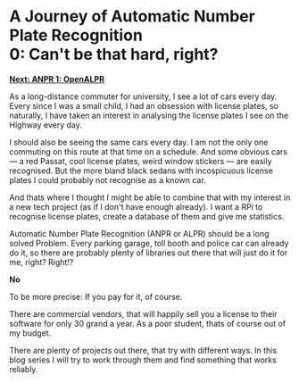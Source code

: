 # A Journey of Automatic Number Plate Recognition<br/>0: Can't be that hard, right?

**[Next: ANPR 1: OpenALPR](220627-anpr1.html)**

As a long-distance commuter for university, I see a lot of cars every day. Every since I was a small child, I had an obsession with license plates, so naturally, I have taken an interest in analysing the license plates I see on the Highway every day.

I should also be seeing the same cars every day. I am not the only one commuting on this route at that time on a schedule. And some obvious cars — a red Passat, cool license plates, weird window stickers — are easily recognised. But the more bland black sedans with incospicuous license plates I could probably not recognise as a known car.

And thats where I thought I might be able to combine that with my interest in a new tech project (as if I don't have enough already). I want a RPi to recognise license plates, create a database of them and give me statistics.

Automatic Number Plate Recognition (ANPR or ALPR) should be a long solved Problem. Every parking garage, toll booth and police car can already do it, so there are probably plenty of libraries out there that will just do it for me, right? Right!?

**No**

To be more precise: If you pay for it, of course.

There are commercial vendors, that will happily sell you a license to their software for only 30 grand a year. As a poor student, thats of course out of my budget.

There are plenty of projects out there, that try with different ways. In this blog series I will try to work through them and find something that works reliably.
